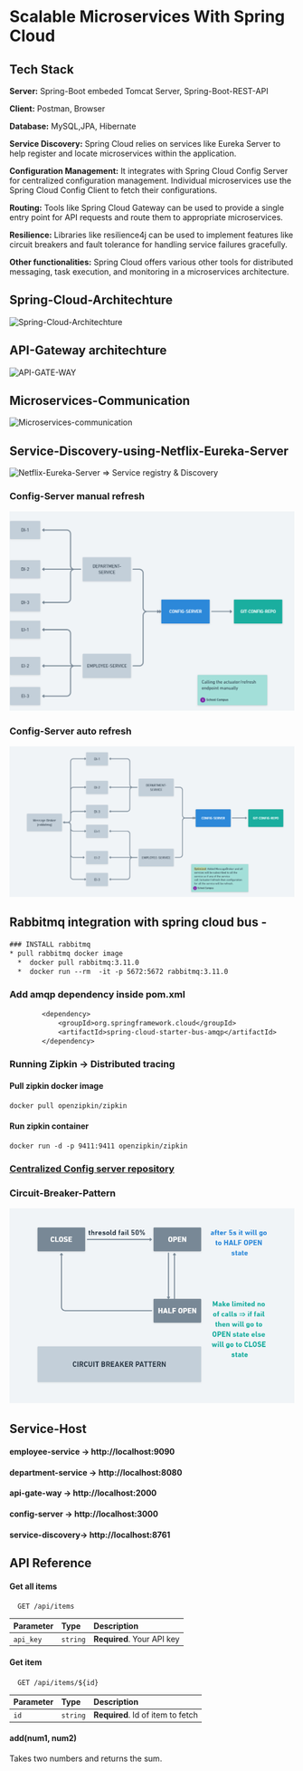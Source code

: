 
# Scalable Microservices With Spring Cloud




## Tech Stack


**Server:** Spring-Boot embeded Tomcat Server, Spring-Boot-REST-API

**Client:** Postman, Browser

**Database:** MySQL,JPA, Hibernate

**Service Discovery:** Spring Cloud relies on services like Eureka Server to help register and locate microservices within the application.

**Configuration Management:** It integrates with Spring Cloud Config Server for centralized configuration management. Individual microservices use the Spring Cloud Config Client to fetch their configurations.

**Routing:** Tools like Spring Cloud Gateway can be used to provide a single entry point for API requests and route them to appropriate microservices.

**Resilience:** Libraries like resilience4j can be used to implement features like circuit breakers and fault tolerance for handling service failures gracefully.

**Other functionalities:** Spring Cloud offers various other tools for distributed messaging, task execution, and monitoring in a microservices architecture.



## Spring-Cloud-Architechture

![Spring-Cloud-Architechture](https://github.com/iamsurajitmishra/Spring-Cloud-microservices/blob/master/design-screen-shot/spring-cloud-architechture.png)

## API-Gateway architechture

![API-GATE-WAY](https://github.com/iamsurajitmishra/Spring-Cloud-microservices/blob/master/design-screen-shot/API-Gate-Way.png)

## Microservices-Communication

![Microservices-communication](https://github.com/iamsurajitmishra/Spring-Cloud-microservices/blob/master/design-screen-shot/spring-cloud-microservice-communication.png)


## Service-Discovery-using-Netflix-Eureka-Server

![Netflix-Eureka-Server => Service registry & Discovery](https://github.com/iamsurajitmishra/Spring-Cloud-microservices/blob/master/design-screen-shot/spring-cloud-Netflix-Eureka-Server.png)


### Config-Server manual refresh

![Config-Server-manual-refresh](https://github.com/iamsurajitmishra/Scalable-Microservices-Spring-Cloud/blob/master/design-screen-shot/config-server-refresh-manually.png) 

### Config-Server auto refresh

![Config-Server-auto-refresh](https://github.com/iamsurajitmishra/Scalable-Microservices-Spring-Cloud/blob/master/design-screen-shot/config-server-message-brokerpng.png) 

## Rabbitmq integration with spring cloud bus - 
```
### INSTALL rabbitmq
* pull rabbitmq docker image
  *  docker pull rabbitmq:3.11.0
  *  docker run --rm  -it -p 5672:5672 rabbitmq:3.11.0
```
 
### Add amqp dependency inside pom.xml
```
		<dependency>
			<groupId>org.springframework.cloud</groupId>
			<artifactId>spring-cloud-starter-bus-amqp</artifactId>
		</dependency>
```

### Running Zipkin -> Distributed tracing

#### Pull zipkin docker image
```
docker pull openzipkin/zipkin
```

#### Run zipkin container
```
docker run -d -p 9411:9411 openzipkin/zipkin

```


### [Centralized Config server repository](https://github.com/iamsurajitmishra/config-server-repo/tree/main) 

### Circuit-Breaker-Pattern
![Circuit-Breaker-Pattern](https://github.com/iamsurajitmishra/Scalable-Microservices-Spring-Cloud/blob/master/design-screen-shot/circuit-breaker-pattern.png) 


## Service-Host

#### employee-service -> http://localhost:9090
#### department-service -> http://localhost:8080
#### api-gate-way -> http://localhost:2000
#### config-server -> http://localhost:3000
#### service-discovery-> http://localhost:8761


## API Reference

#### Get all items

```http
  GET /api/items
```

| Parameter | Type     | Description                |
| :-------- | :------- | :------------------------- |
| `api_key` | `string` | **Required**. Your API key |

#### Get item

```http
  GET /api/items/${id}
```

| Parameter | Type     | Description                       |
| :-------- | :------- | :-------------------------------- |
| `id`      | `string` | **Required**. Id of item to fetch |

#### add(num1, num2)

Takes two numbers and returns the sum.


